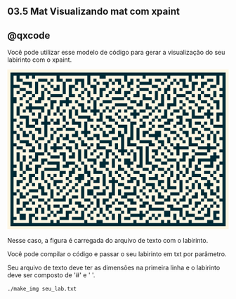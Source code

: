 ## 03.5 Mat  Visualizando mat com xpaint
## @qxcode

Você pode utilizar esse modelo de código para gerar a visualização do seu labirinto com o xpaint.

![](lab.png)

Nesse caso, a figura é carregada do arquivo de texto com o labirinto.

Você pode compilar o código e passar o seu labirinto em txt por parâmetro.

Seu arquivo de texto deve ter as dimensões na primeira linha e o labirinto deve ser composto de '#' e ' '.

```
./make_img seu_lab.txt
```
